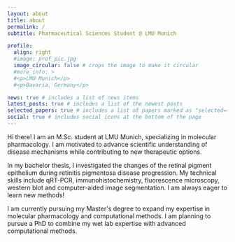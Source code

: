 ```yaml
---
layout: about
title: about
permalink: /
subtitle: Pharmaceutical Sciences Student @ LMU Munich

profile:
  align: right
  #image: prof_pic.jpg
  image_circular: false # crops the image to make it circular
  #more_info: >
  #<p>LMU Munich</p>
  #<p>Bavaria, Germany</p>

news: true # includes a list of news items
latest_posts: true # includes a list of the newest posts
selected_papers: true # includes a list of papers marked as "selected={true}"
social: true # includes social icons at the bottom of the page
---
```


Hi there! I am an M.Sc. student at LMU Munich, specializing in molecular pharmacology. I am motivated to advance scientific understanding of disease mechanisms while contributing to new therapeutic options. 

In my bachelor thesis, I investigated the changes of the retinal pigment epithelium during retinitis pigmentosa disease progression. My technical skills include qRT-PCR, immunohistochemistry, fluorescence microscopy, western blot and computer-aided image segmentation. I am always eager to learn new methods!

I am currently pursuing my Master's degree to expand my expertise in molecular pharmacology and computational methods. I am planning to pursue a PhD to combine my wet lab expertise with advanced computational methods.
